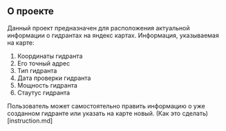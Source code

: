 ## О проекте
Данный проект предназначен для расположения актуальной информации о гидрантах на яндекс картах. 
Информация, указываемая на карте:
1) Координаты гидранта
2) Его точный адрес
3) Тип гидранта
4) Дата проверки гидранта
5) Мощность гидранта
6) Стаутус гидранта

Пользователь может самостоятельно править информацию о уже созданном гидранте или указать на карте новый. 
(Как это сделать)[instruction.md]

